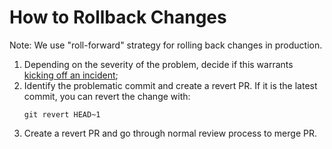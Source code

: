 # How to Rollback Changes

Note: We use "roll-forward" strategy for rolling back changes in production.

1. Depending on the severity of the problem, decide if this warrants
   [kicking off an incident][incident_docs];
2. Identify the problematic commit and create a revert PR.
   If it is the latest commit, you can revert the change with:
   ```
   git revert HEAD~1
   ```
3. Create a revert PR and go through normal review process to merge PR.

[incident_docs]: https://mozilla-hub.atlassian.net/wiki/spaces/MIR/overview
